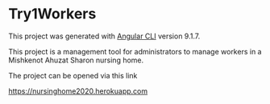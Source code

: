 # Try1Workers

This project was generated with [Angular CLI](https://github.com/angular/angular-cli) version 9.1.7.

This project is a management tool for administrators to manage workers in a Mishkenot Ahuzat Sharon nursing home.

The project can be opened via this link 

https://nursinghome2020.herokuapp.com
